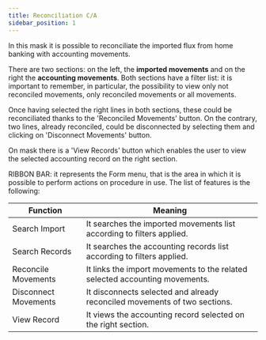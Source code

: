 ```yaml
---
title: Reconciliation C/A
sidebar_position: 1
---
```


In this mask it is possible to reconciliate the imported flux from home banking with accounting movements.

There are two sections: on the left, the **imported movements** and on the right the **accounting movements**. Both sections have a filter list: it is important to remember, in particular, the possibility to view only not reconciled movements, only reconciled movements or all movements.

Once having selected the right lines in both sections, these could be reconciliated thanks to the 'Reconciled Movements' button. On the contrary, two lines, already reconciled, could be disconnected by selecting them and clicking on 'Disconnect Movements' button.

On mask there is a 'View Records' button which enables the user to view the selected accounting record on the right section.

RIBBON BAR: it represents the Form menu, that is the area in which it is possible to perform actions on procedure in use. The list of features is the following:



| Function | Meaning |
| --- | --- |
| Search Import | It searches the imported movements list according to filters applied. |
| Search Records | It searches the accounting records list according to filters applied. |
| Reconcile Movements | It links the import movements to the related selected accounting movements. |
| Disconnect Movements | It disconnects selected and already reconciled movements of two sections. |
| View Record | It views the accounting record selected on the right section. |






